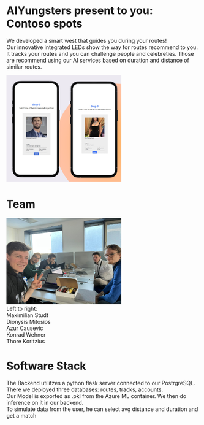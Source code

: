 # AIYungsters present to you: Contoso spots
We developed a smart west that guides you during your routes!<br>
Our innovative integrated LEDs show the way for routes recommend to you. It tracks your routes and you can challenge people and celebreties. Those are recommend using our AI services based on duration and distance of similar routes.

<img src="presentation/recommendation.png" style="width:300px"><br>
# Team
<img src="presentation/team.jpeg" style="width:300px"><br>
Left to right: <br>
Maximilian Studt<br>
Dionysis Mitosios<br>
Azur Causevic<br>
Konrad Wehner <br>
Thore Koritzius<br>

# Software Stack
The Backend utilitzes a python flask server connected to our PostrgreSQL.<br>
There we deployed three databases: routes, tracks, accounts.<br>
Our Model is exported as .pkl from the Azure ML container. We then do inference on it in our backend.<br>
To simulate data from the user, he can select avg distance and duration and get a match<br>